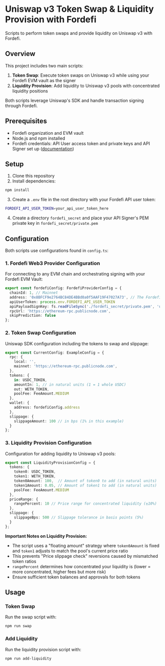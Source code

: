# Uniswap v3 Token Swap & Liquidity Provision with Fordefi

Scripts to perform token swaps and provide liquidity on Uniswap v3 with Fordefi.

## Overview

This project includes two main scripts:

1. **Token Swap**: Execute token swaps on Uniswap v3 while using your Fordefi EVM vault as the signer
2. **Liquidity Provision**: Add liquidity to Uniswap v3 pools with concentrated liquidity positions

Both scripts leverage Uniswap's SDK and handle transaction signing through Fordefi.

## Prerequisites

- Fordefi organization and EVM vault
- Node.js and npm installed
- Fordefi credentials: API User access token and private keys and API Signer set up ([documentation](https://docs.fordefi.com/developers/getting-started/set-up-an-api-signer/api-signer-docker))

## Setup

1. Clone this repository
2. Install dependencies:
```bash
npm install
```
3. Create a `.env` file in the root directory with your Fordefi API user token:
```bash
FORDEFI_API_USER_TOKEN=your_api_user_token_here
```

4. Create a directory `fordefi_secret` and place your API Signer's PEM private key in `fordefi_secret/private.pem`

## Configuration

Both scripts use configurations found in `config.ts`:

### 1. Fordefi Web3 Provider Configuration

For connecting to any EVM chain and orchestrating signing with your Fordefi EVM Vault:

```typescript
export const fordefiConfig: FordefiProviderConfig = {
  chainId: 1, // Mainnet
  address: '0x8BFCF9e2764BC84DE4BBd0a0f5AAF19F47027A73', // The Fordefi EVM Vault that will sign the message
  apiUserToken: process.env.FORDEFI_API_USER_TOKEN
  apiPayloadSignKey: fs.readFileSync('./fordefi_secret/private.pem', 'utf8'),
  rpcUrl: 'https://ethereum-rpc.publicnode.com',
  skipPrediction: false
};
```

### 2. Token Swap Configuration

Uniswap SDK configuration including the tokens to swap and slippage:

```typescript
export const CurrentConfig: ExampleConfig = {
  rpc: {
    local: '',
    mainnet: 'https://ethereum-rpc.publicnode.com',
  },
  tokens: {
    in: USDC_TOKEN,
    amountIn: 1, // in natural units (1 = 1 whole USDC)
    out: WETH_TOKEN,
    poolFee: FeeAmount.MEDIUM
  },
  wallet: {
    address: fordefiConfig.address
  },
  slippage: {
    slippageAmount: 100 // in bps (1% in this example)
  }
};
```

### 3. Liquidity Provision Configuration

Configuration for adding liquidity to Uniswap v3 pools:

```typescript
export const LiquidityProvisionConfig = {
  tokens: {
    token0: USDC_TOKEN,
    token1: WETH_TOKEN,
    token0Amount: 100,  // Amount of token0 to add (in natural units)
    token1Amount: 0.05, // Amount of token1 to add (in natural units)
    poolFee: FeeAmount.MEDIUM
  },
  priceRange: {
    rangePercent: 10 // Price range for concentrated liquidity (±10%)
  },
  slippage: {
    slippageBps: 500 // Slippage tolerance in basis points (5%)
  }
};
```

**Important Notes on Liquidity Provision:**

- The script uses a "floating amount" strategy where `token0Amount` is fixed and `token1` adjusts to match the pool's current price ratio
- This prevents "Price slippage check" reversions caused by mismatched token ratios
- `rangePercent` determines how concentrated your liquidity is (lower = more concentrated, higher fees but more risk)
- Ensure sufficient token balances and approvals for both tokens

## Usage

### Token Swap

Run the swap script with:
```bash
npm run swap
```

### Add Liquidity

Run the liquidity provision script with:
```bash
npm run add-liquidity
```